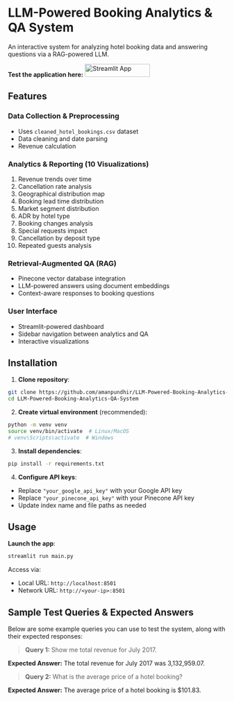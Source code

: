 # LLM-Powered Booking Analytics & QA System

An interactive system for analyzing hotel booking data and answering questions via a RAG-powered LLM.
<p>
  <strong>Test the application here:</strong>
  <a href="https://llm-powered-booking-analytics-app-system.streamlit.app/">
    <img src="https://static.streamlit.io/badges/streamlit_badge_black_white.svg" alt="Streamlit App" width="150" height="30">
  </a>
</p>


## Features

### Data Collection & Preprocessing
- Uses `cleaned_hotel_bookings.csv` dataset
- Data cleaning and date parsing
- Revenue calculation

### Analytics & Reporting (10 Visualizations)
1. Revenue trends over time
2. Cancellation rate analysis
3. Geographical distribution map
4. Booking lead time distribution
5. Market segment distribution
6. ADR by hotel type
7. Booking changes analysis
8. Special requests impact
9. Cancellation by deposit type
10. Repeated guests analysis

### Retrieval-Augmented QA (RAG)
- Pinecone vector database integration
- LLM-powered answers using document embeddings
- Context-aware responses to booking questions

### User Interface
- Streamlit-powered dashboard
- Sidebar navigation between analytics and QA
- Interactive visualizations

## Installation

1. **Clone repository**:
```bash
git clone https://github.com/amanpundhir/LLM-Powered-Booking-Analytics-QA-System.git
cd LLM-Powered-Booking-Analytics-QA-System
```

2. **Create virtual environment** (recommended):
```bash
python -m venv venv
source venv/bin/activate  # Linux/MacOS
# venv\Scripts\activate  # Windows
```

3. **Install dependencies**:
```bash
pip install -r requirements.txt
```

4. **Configure API keys**:
- Replace `"your_google_api_key"` with your Google API key
- Replace `"your_pinecone_api_key"` with your Pinecone API key
- Update index name and file paths as needed

## Usage

**Launch the app**:
```bash
streamlit run main.py
```

Access via:
- Local URL: `http://localhost:8501`
- Network URL: `http://<your-ip>:8501`


## Sample Test Queries & Expected Answers

Below are some example queries you can use to test the system, along with their expected responses:

> **Query 1:** Show me total revenue for July 2017.

**Expected Answer:**
 The total revenue for July 2017 was 3,132,959.07.


> **Query 2:** What is the average price of a hotel booking?

**Expected Answer:**
 The average price of a hotel booking is $101.83.
